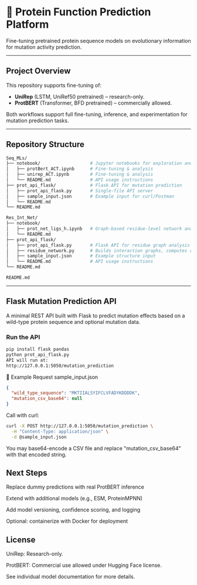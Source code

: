 # 🧬 Protein Function Prediction Platform

Fine-tuning pretrained protein sequence models on evolutionary information for mutation activity prediction.

---

## Project Overview

This repository supports fine-tuning of:

- **UniRep** (LSTM, UniRef50 pretrained) – research-only.
- **ProtBERT** (Transformer, BFD pretrained) – commercially allowed.

Both workflows support full fine-tuning, inference, and experimentation for mutation prediction tasks.

---

## Repository Structure
```graphql
Seq_MLs/
├── notebook/                   # Jupyter notebooks for exploration and training
│   ├── protBert_ACT.ipynb      # Fine-tuning & analysis
│   ├── unirep_ACT.ipynb        # Fine-tuning & analysis
│   └── README.md               # API usage instructions
├── prot_api_flask/             # Flask API for mutation prediction
│   ├── prot_api_flask.py       # Single-file API server 
│   ├── sample_input.json       # Example input for curl/Postman 
│   └── README.md
└── README.md

Res_Int_Net/
├── notebook/
│   ├── prot_net_ligs_h.ipynb   # Graph-based residue-level network analysis
│   └── README.md
├── prot_api_flask/
│   ├── prot_api_flask.py       # Flask API for residue graph analysis
│   ├── residue_network.py      # Builds interaction graphs, computes centrality
│   ├── sample_input.json       # Example structure input
│   └── README.md               # API usage instructions
└── README.md

README.md
```

---

## Flask Mutation Prediction API

A minimal REST API built with Flask to predict mutation effects based on a wild-type protein sequence and optional mutation data.

### Run the API

```bash
pip install flask pandas
python prot_api_flask.py
API will run at:
http://127.0.0.1:5050/mutation_prediction
```

📡 Example Request
sample_input.json
```json
{
  "wild_type_sequence": "MKTIIALSYIFCLVFADYKDDDDK",
  "mutation_csv_base64": null
}
```
Call with curl:
```bash
curl -X POST http://127.0.0.1:5050/mutation_prediction \
  -H "Content-Type: application/json" \
  -d @sample_input.json
```
You may base64-encode a CSV file and replace "mutation_csv_base64" with that encoded string.

## Next Steps
Replace dummy predictions with real ProtBERT inference

Extend with additional models (e.g., ESM, ProteinMPNN)

Add model versioning, confidence scoring, and logging

Optional: containerize with Docker for deployment

## License
UniRep: Research-only.

ProtBERT: Commercial use allowed under Hugging Face license.

See individual model documentation for more details.
